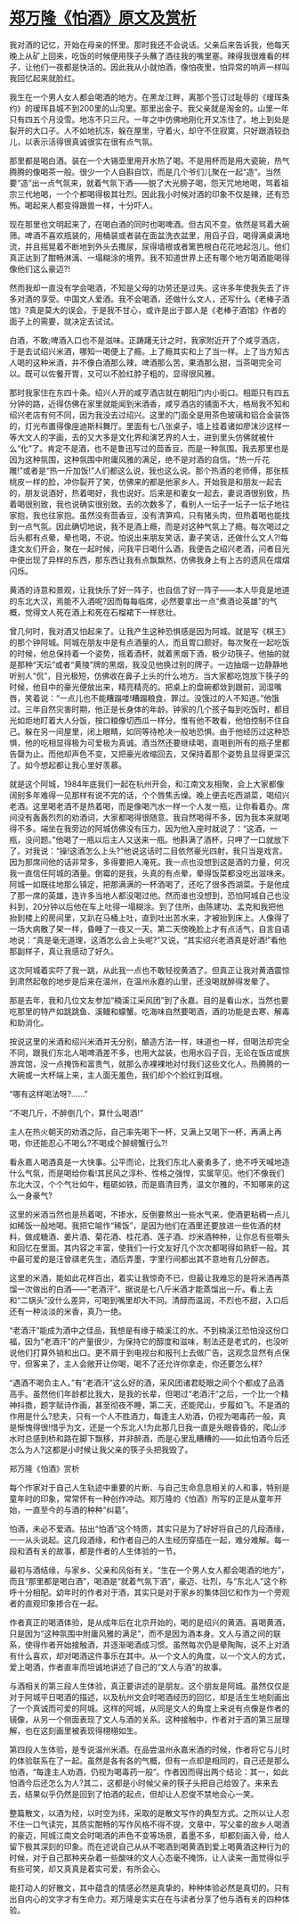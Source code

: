# [郑万隆《怕酒》原文及赏析](https://www.vrrw.net/wx/10842.html)

我对酒的记忆，开始在母亲的怀里。那时我还不会说话。父亲后来告诉我，他每天晚上从矿上回来，吃饭的时候便用筷子头蘸了酒往我的嘴里塞。辣得我很难看的样子，让他们一夜都是快活的。因此我从小就怕酒，像怕夜里，怕异常的响声一样叫我回忆起来就脸红。

我生在一个男人女人都会喝酒的地方。在黑龙江畔，离那个签订过耻辱的《瑷珲条约》的瑷珲县城不到200里的山沟里。那里出金子。我父亲就是淘金的。山里一年只有四五个月没雪。地冻不只三尺。一年之中仿佛地刚化开又冻住了。地上到处是裂开的大口子。人不如地抗冻，躲在屋里，守着火，却守不住寂寞，只好跟酒较劲儿，以表示活得很真诚很实在很有点气氛。

那里都是喝白酒。装在一个大锡壶里用开水热了喝。不是用杯而是用大瓷碗，热气腾腾的像喝茶一般。很少一个人自斟自饮，而是几个爷们儿聚在一起“造”。当然要“造”出一点气氛来，就着气氛下酒——脱了大光膀子喝，怨天咒地地喝，骂着祖宗三代地喝，一个个都喝得极其壮烈。因此我小时候对酒的印象不仅是辣，还有恐怖。喝起来人都变得跟兽一样，十分吓人。

现在那里也文明起来了，在喝白酒的同时也喝啤酒。但古风不变。依然是骂着大碗筛。啤酒不喜欢瓶装的，用桶装或者装在面盆洗衣盆里，用舀子舀，喝得满桌满地流，并且摇晃着不断地到外头去撒尿，尿得墙根或者篱笆根白花花地起泡儿。他们真正达到了酣畅淋漓、一塌糊涂的境界。我不知道世界上还有哪个地方喝酒能喝得像他们这么豪迈?!



然而我却一直没有学会喝酒，不知是父母的功劳还是过失。这许多年使我失去了许多对酒的享受。中国文人爱酒。我不会喝酒，还做什么文人，还写什么《老棒子酒馆》?真是莫大的误会。于是我不甘心，或许是出于鄙人是《老棒子酒馆》作者的面子上的需要，就决定去试试。

白酒，不敢;啤酒入口也不是滋味。正踌躇无计之时，我家附近开了个咸亨酒店，于是去试绍兴米酒，哪知一喝便上了瘾。上了瘾其实和上了当一样。上了当方知古人喝的这种米酒，并不像白酒那么辣，啤酒那么苦，果酒那么甜，当茶喝完全可以。既可以佐餐开胃，又可以不脸红脖子粗的，显得很风雅。

那时我家住在东四十条。绍兴人开的咸亨酒店就在朝阳门内小街口。相距只有四五分钟的路，近得仿佛在家里就能闻到米酒香，咸亨酒店的铺面不大，格局我不知和绍兴老店有何不同，因为我没去过绍兴。这里的门面全是用茶色玻璃和铝合金装饰的，灯光布置得像座迪斯科舞厅。里面有七八张桌子，墙上挂着诸如廖沫沙这样一等大文人的字画，去的又大多是文化界和演艺界的人士，进到里头仿佛就被什么“化”了。肯定不是酒，也不是鲁迅写过的茴香豆，而是一种氛围。我去那里也是因为这种氛围，这种氛围中附庸风雅的满足，绝不是对酒的自信。“热一斤花雕!”或者是“热一斤加饭!”人们都这么说，我也这么说。那个热酒的老师傅，那张核桃皮一样的脸，冲你裂开了笑，仿佛来的都是他家乡人。开始我是和朋友一起去的，朋友说酒好，热着喝好，我也说好。后来是和妻女一起去，妻说酒很别致，热着喝很别致，我也说确实很别致。去的次数多了，看别人一坛子一坛子一坛子地往家抱，我也往家抱。虽然没有茴香豆，没有清笋鸡，只有猪头肉，但热着喝也能找到一点气氛。因此确切地说，我不是酒上瘾，而是对这种气氛上了瘾。每次喝过之后头都有点晕，晕也喝，不说。怕说出来朋友笑话，妻子笑话，还做什么文人?!每逢文友们开会，聚在一起时候，问我平日喝什么酒，我便告之绍兴老酒，问者目光中便出现了异样的东西，那东西让我有点飘飘然，仿佛我身上有上古的遗风在熠熠闪烁。

黄酒的诗意和景观，让我快乐了好一阵子，也自信了好一阵子——本人毕竟是地道的东北大汉，焉能不入酒呢?因而每每临席，必然要拿出一点“煮酒论英雄”的气概，觉得文人死在酒上和死在石榴裙下一样悲壮。

曾几何时，我对酒又怕起来了。让我产生这种恐惧感是因为阿城。就是写《棋王》的那个钟阿城。阿城在朋友中是有点酒量的人，而且胃口颇好。每次聚在一起吃饭的时候，他总保持着一个姿势，摇着酒杯，就着黑烟下酒，极少动筷子。他抽的就是那种“天坛”或者“黄陵”牌的黑烟，我没见他换过别的牌子。一边抽烟一边静静地听别人“侃”，目光极短，仿佛收在鼻子上头的什么地方。当大家都吃饱放下筷子的时候，他目中的豪光便放出来，精亮精亮的。把桌上的盘碗都敛到跟前，润湿嘴唇，笑着说：“一点儿也不能糟蹋喽!糟蹋粮食，罪过。没饿过的人不知道。”他饿过。三年自然灾害时期，他正是长身体的年龄。钟家的几个孩子每到吃饭时，都目光如炬地盯着大人分饭，按口粮像切西瓜一样分。惟有他不敢看，他怕控制不住自己。躲在另一间屋里，闭上眼睛，如同等待枪决一般地恐惧。由于他经历过这种恐惧，他的吃相显得极为可爱极为真诚。酒当然还要继续喝，直喝到所有的瓶子里都告罄为止。而他却声色不变，又把豪光收缩回去，又保持着那个姿势且显得更深沉了。如今想起都让我心里好羡慕。

就是这个阿城，1984年底我们一起在杭州开会，和江南文友相聚，会上大家都像阔别多年难得一见那样有说不完的话，个个唇焦舌燥。晚上便去吃西湖菜，喝绍兴老酒。这里喝老酒不是热着喝，而是像喝汽水一样一个人发一瓶，让你看着办。席间没有轰轰烈烈的劝酒词，大家都喝得很随意。我自然喝得不多，因为我本来就喝得不多。端坐在我旁边的阿城仿佛没有压力，因为他入座时就说了：“这酒，一瓶，没问题。”他喝了一瓶以后主人又送来一瓶。他斟满了酒杯，只呷了一口就放下了。对我说：“操!这酒怎么上头?”他说这话时二目依然豪光四射，我只当是戏言。因为那席间他的话非常多，多得要把人淹死。我一点也没想到这是酒的力量，何况我一直信任阿城的酒量。倒霉的是我，头真的有点晕，晕得饭菜都没吃出滋味来。阿城一如既往地那么镇定，把那满满的一杯酒喝了，还吃了很多西湖菜。于是他成了那一席的英雄，连许多当地人都没喝过他。然而谁也没想到，恐怕阿城自己也没料到，20分钟以后他在车上吐得一塌糊涂。到了住所，由陈建功、孟克和我把他抬到楼上的房间里，又趴在马桶上吐，直到吐出苦水来，才被抬到床上。人像得了一场大病散了架一样，昏睡了一夜又一天。第二天傍晚脸上才有点活气，自言自语地说：“真是毫无道理，这酒怎么会上头呢?”又说，“其实绍兴老酒真是好酒!”看他那副样子，真让我感动了好久。

这次阿城着实吓了我一跳，从此我一点也不敢轻视黄酒了。但真正让我对黄酒震惊到肃然起敬的地步是后来在温州，在温州永嘉的山里，还没喝就醉得发晕了。

那是去年，我和几位文友参加“楠溪江采风团”到了永嘉。目的是看山水，当然也要吃那里的特产如跳跳鱼、溪鳗和蠓蟹。吃海味自然要喝酒，酒的功能是去寒、解毒和助消化。

按说这里的米酒和绍兴米酒并无分别，酿造方法一样，味道也一样，但喝法却完全不同，跟我们东北人喝啤酒差不多，也用大盆装，也用水舀子舀，无论在饭店或旅游宾馆，没一点掩饰和富贵气，就那么赤裸裸地对付我们这些文化人。热腾腾的一大碗或一大杯端上来，主人面无羞色，我们却个个脸红到耳根。

“哪有这样喝法呀?……”

“不喝几斤，不醉倒几个，算什么喝酒!”

主人在热火朝天的劝酒之际，自己率先喝下一杯，又满上又喝下一杯，再满上再喝，你还能忍心不喝么?不喝成个醉螃蟹行么?!

看永嘉人喝酒真是一大快事。公平而论，比我们东北人豪勇多了，绝不呼天喊地造什么气氛，而是喝给你看!其民风之淳朴、性格之强悍，实属罕见。他们不像我们东北大汉，个个气壮如牛，粗砺如铁，而是眉清目秀，温文尔雅的，不知哪来的这么一身豪气?

这里的米酒当然也是热着喝，不掺水，反倒要熬出一些水气来，使酒更粘稠一点儿如稀饭一般地喝。我把它喻作“稀饭”，是因为他们在酒里还要放进一些佐酒的材料，做成糖酒、姜片酒、菊花酒、桂花酒、莲子酒、炒米酒种种，让你总有些嚼头和回忆在里面。其内容之丰富，使我们一行文友好几个次次都喝得如熟虾一般。其中最可爱的是汪曾祺老先生，酒后弄墨，字里行间都出其不意地有几分醉态。

这里的米酒，能如此花样百出，着实让我惊奇不已，但最让我难忘的是将米酒再蒸馏一次做出的白酒——“老酒汗”。据说是七八斤米酒才能蒸馏出一斤。看上去和“二锅头”没什么差异，可喝到嘴里却大不同。清醇而温润，不烈也不甜，入口后还有一种淡淡的米香，真乃一绝。

“老酒汗”能成为酒中之佳品，我想是有缘于楠溪江的水。不到楠溪江恐怕没这份口福，因为“老酒汗”的产量很少，为保持它的醇度和滋味，制法还是老式的，也没听说他们打算外销和出口。更不屑于到电视台和报刊上去做广告。这观念显然有点保守，但客来了，主人会敞开让你喝，喝不了还允许你拿走，你还要怎么样?

“遇酒不喝负主人。”有“老酒汗”这么好的酒，采风团诸君眨眼之间个个都成了品酒高手。虽然他们年龄都比我大，是我的长辈，但喝过“老酒汗”之后，一个比一个精神抖擞，题字赋诗作画，甚至彻夜不睡，第二天，还能爬山，步履如飞。不是酒的作用是什么?悲夫，只有一个人不胜酒力，每逢主人劝酒，仍视为喝毒药一般，真是惭愧得很!惜乎为文，还是一个东北人!为此那几日我一直是头眼昏昏的，爬山涉水时总感到桥和路在脚下飘移，并非醉酒，而是心里乱糟糟的——如此怕酒今后还怎么为人?这都是小时候让我父亲的筷子头把我毁了。

郑万隆《怕酒》赏析

每个作家对于自己人生轨迹中重要的片断、与自己生命息息相关的人和事，特别是童年时的印象，常常怀有一种创作冲动。郑万隆的《怕酒》所写的正是从童年开始，一直至今的与酒的种种“纠葛”。

怕酒，未必不爱酒。拈出“怕酒”这个特质，其实只是为了好好将自己的几段酒缘，一一从头说起。这几段酒缘，和作者自己的人生经历穿插在一起，难分难解。每一段和酒有关的故事，都是作者的人生体验的一节。

最初与酒结缘，与家乡、父亲和风俗有关。“生在一个男人女人都会喝酒的地方”，而且“那里都是喝白酒”，喝酒是“就着气氛下酒”，豪迈、壮烈，与“东北人”这个称呼十分相配。幼年时的作者对于酒，其实只是对于家乡的集体回忆和作为一个旁观者的直观印象掺合在一起。

作者真正的喝酒体验，是从成年后在北京开始的，喝的是绍兴的黄酒。喜喝黄酒，只是因为“这种氛围中附庸风雅的满足”，而不是因为酒本身。文人与酒之间的联系，使得作者开始接触酒，并逐渐喝酒成习惯。虽然每次仍是晕陶陶，说不上对酒有什么喜欢，却对喝酒这件事乐在其中。从一个文人的角度，以一个文人的方式，爱上喝酒，作者直率而坦诚地讲述了自己的“文人与酒”的故事。

与酒相关的第三段人生体验，真正要讲述的是朋友。这个朋友是阿城。虽然仅仅是对于阿城平日喝酒的描述，以及杭州文会时喝酒经历的回忆，却是活生生地刻画出了一个真诚而可爱的阿城。这样的阿城，从同是文人的角度上来说有点像是作者的镜像，从另一个侧面表现了文人与酒的关系。这种接触中，作者对于酒的第三层理解，也在这刻画里被表现得栩栩如生。

第四段人生体验，是专说温州米酒。在品尝温州永嘉米酒的时候，作者将它与儿时的体验联系在了一起。虽然是各有各的气概，但有一点却是相同的，自己还是那么怕酒，“每逢主人劝酒，仍视为喝毒药一般”。作者因而得出两个结论：其一，如此怕酒今后还怎么为人?其二，这都是小时候父亲的筷子头把自己给毁了。来来去去，结果似乎仍然是回到了怕酒的起点，但却让人忍俊不禁地会心一笑。

整篇散文，以酒为经，以时空为纬，采取的是散文写作的典型方式。之所以让人忍不住一口气读完，其质实酣畅的写作风格不得不提。文章中，写父辈的故乡人喝酒的豪迈，阿城江南文会时喝酒的声色不变等场景，着墨不多，却都刻画入骨，给人留下极其深刻的印象。而在述说自己从从不喝酒到喝黄酒到爱上喝黄酒这种行为的时候，对于自己那种夹杂着一些酸味的文人心态毫不掩饰，让人读来一面觉得似乎有些可笑，却又真真是着实可爱，有所会心。

能打动人的好散文，其中蕴含的情感必然是真挚的，种种体验必然是真切的。只有出自内心的文字才有生命力。郑万隆是实实在在与读者分享了他与酒有关的四种体验。

